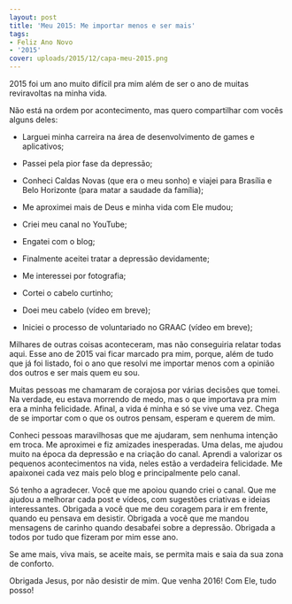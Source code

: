 ```yaml
---
layout: post
title: 'Meu 2015: Me importar menos e ser mais'
tags:
- Feliz Ano Novo
- '2015'
cover: uploads/2015/12/capa-meu-2015.png
---
```


2015 foi um ano muito difícil pra mim além de ser o ano de muitas reviravoltas na minha vida.

Não está na ordem por acontecimento, mas quero compartilhar com vocês alguns deles:

- Larguei minha carreira na área de desenvolvimento de games e aplicativos;

- Passei pela pior fase da depressão;

- Conheci Caldas Novas (que era o meu sonho) e viajei para Brasília e Belo Horizonte (para matar a saudade da família);

- Me aproximei mais de Deus e minha vida com Ele mudou;

- Criei meu canal no YouTube;

- Engatei com o blog;

- Finalmente aceitei tratar a depressão devidamente;

- Me interessei por fotografia;

- Cortei o cabelo curtinho;

- Doei meu cabelo (vídeo em breve);

- Iniciei o processo de voluntariado no GRAAC (vídeo em breve);

Milhares de outras coisas aconteceram, mas não conseguiria relatar todas aqui. Esse ano de 2015 vai ficar marcado pra mim, porque, além de tudo que já foi listado, foi o ano que resolvi me importar menos com a opinião dos outros e ser mais quem eu sou.

Muitas pessoas me chamaram de corajosa por várias decisões que tomei. Na verdade, eu estava morrendo de medo, mas o que importava pra mim era a minha felicidade. Afinal, a vida é minha e só se vive uma vez. Chega de se importar com o que os outros pensam, esperam e querem de mim.

Conheci pessoas maravilhosas que me ajudaram, sem nenhuma intenção em troca. Me aproximei e fiz amizades inesperadas. Uma delas, me ajudou muito na época da depressão e na criação do canal. Aprendi a valorizar os pequenos acontecimentos na vida, neles estão a verdadeira felicidade. Me apaixonei cada vez mais pelo blog e principalmente pelo canal.

Só tenho a agradecer. Você que me apoiou quando criei o canal. Que me ajudou a melhorar cada post e vídeos, com sugestões criativas e ideias interessantes. Obrigada a você que me deu coragem para ir em frente, quando eu pensava em desistir. Obrigada a você que me mandou mensagens de carinho quando desabafei sobre a depressão. Obrigada a todos por tudo que fizeram por mim esse ano.

Se ame mais, viva mais, se aceite mais, se permita mais e saia da sua zona de conforto.

Obrigada Jesus, por não desistir de mim. Que venha 2016! Com Ele, tudo posso!
